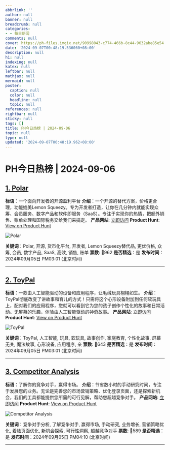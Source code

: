 ```yaml
---
abbrlink: ''
author: null
banner: null
breadcrumb: null
categories:
- - 每日新闻
comments: null
cover: https://ph-files.imgix.net/90998043-c774-466b-8c44-9632abe85e54.png?auto=format&fit=crop&frame=1&h=512&w=1024
date: '2024-09-07T00:48:19.536060+08:00'
description: null
h1: null
indexing: null
katex: null
leftbar: null
mathjax: null
mermaid: null
poster:
  caption: null
  color: null
  headline: null
  topic: null
references: null
rightbar: null
sticky: null
tags: []
title: PH今日热榜 | 2024-09-06
topic: null
type: null
updated: '2024-09-07T00:48:19.962+08:00'
---
```

# PH今日热榜 | 2024-09-06

## [1. Polar](https://www.producthunt.com/posts/polar-5?utm_campaign=producthunt-api&utm_medium=api-v2&utm_source=Application%3A+decohack+%28ID%3A+131684%29)

**标语**：一个面向开发者的开源盈利平台
**介绍**：一个开源的替代方案，价格更合理，功能媲美Lemon Squeezy。专为开发者打造，让你在几分钟内就能实现众筹、会员服务、数字产品和软件即服务（SaaS）。专注于实现你的热情，把额外销售、账单处理和国际税务交给我们来搞定。
**产品网站**: [立即访问](https://www.producthunt.com/r/DFRSKF4XIWZROG?utm_campaign=producthunt-api&utm_medium=api-v2&utm_source=Application%3A+decohack+%28ID%3A+131684%29)
**Product Hunt**: [View on Product Hunt](https://www.producthunt.com/posts/polar-5?utm_campaign=producthunt-api&utm_medium=api-v2&utm_source=Application%3A+decohack+%28ID%3A+131684%29)

![Polar](https://ph-files.imgix.net/e57bc0a3-0c1f-494f-bd78-9766601f8ce0.png?auto=format&fit=crop&frame=1&h=512&w=1024)

**关键词**：Polar, 开源, 货币化平台, 开发者, Lemon Squeezy替代品, 更优价格, 众筹, 会员, 数字产品, SaaS, 高效, 销售, 账单
**票数**: 🔺962
**是否精选**：是
**发布时间**：2024年09月05日 PM03:01 (北京时间)

---

## [2. ToyPal](https://www.producthunt.com/posts/toypal?utm_campaign=producthunt-api&utm_medium=api-v2&utm_source=Application%3A+decohack+%28ID%3A+131684%29)

**标语**：一款由人工智能驱动的设备和应用程序，让毛绒玩具栩栩如生。
**介绍**：ToyPal彻底改变了讲故事和育儿的方式！只需将这个心形设备附加到任何软玩具上，配对我们的应用程序，您就可以看到它为您的孩子创作个性化的故事和日常活动。无屏幕的乐趣，体验由人工智能驱动的神奇故事。
**产品网站**: [立即访问](https://www.producthunt.com/r/FPG7SEERWN3TU2?utm_campaign=producthunt-api&utm_medium=api-v2&utm_source=Application%3A+decohack+%28ID%3A+131684%29)
**Product Hunt**: [View on Product Hunt](https://www.producthunt.com/posts/toypal?utm_campaign=producthunt-api&utm_medium=api-v2&utm_source=Application%3A+decohack+%28ID%3A+131684%29)

![ToyPal](https://ph-files.imgix.net/90998043-c774-466b-8c44-9632abe85e54.png?auto=format&fit=crop&frame=1&h=512&w=1024)

**关键词**：ToyPal, 人工智能, 玩具, 软玩具, 故事创作, 家庭教育, 个性化故事, 屏幕无关, 魔法故事, 心形设备, 应用程序, 亲
**票数**: 🔺643
**是否精选**：是
**发布时间**：2024年09月05日 PM03:01 (北京时间)

---

## [3. Competitor Analysis](https://www.producthunt.com/posts/competitor-analysis?utm_campaign=producthunt-api&utm_medium=api-v2&utm_source=Application%3A+decohack+%28ID%3A+131684%29)

**标语**：了解你的竞争对手，赢得市场。
**介绍**：节省数小时的手动研究时间，专注于发展您的业务。无论是完善您的市场营销策略、优化登录页面，还是探索新机会，我们的工具都能提供您所需的可行见解，帮助您超越竞争对手。
**产品网站**: [立即访问](https://www.producthunt.com/r/SNOH7PSVKYAQ5I?utm_campaign=producthunt-api&utm_medium=api-v2&utm_source=Application%3A+decohack+%28ID%3A+131684%29)
**Product Hunt**: [View on Product Hunt](https://www.producthunt.com/posts/competitor-analysis?utm_campaign=producthunt-api&utm_medium=api-v2&utm_source=Application%3A+decohack+%28ID%3A+131684%29)

![Competitor Analysis](https://ph-files.imgix.net/d9407b3f-5b4a-4e2e-829b-dc1d8e21a110.png?auto=format&fit=crop&frame=1&h=512&w=1024)

**关键词**：竞争对手分析, 了解竞争对手, 赢得市场, 手动研究, 业务增长, 营销策略优化, 着陆页面优化, 新机会探索, 可行性洞察, 超越竞争对手
**票数**: 🔺589
**是否精选**：是
**发布时间**：2024年09月05日 PM04:10 (北京时间)

---
